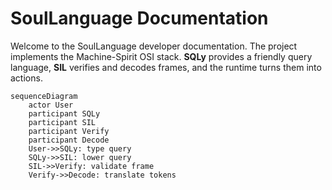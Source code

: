 # SoulLanguage Documentation

Welcome to the SoulLanguage developer documentation. The project implements the
Machine-Spirit OSI stack. **SQLy** provides a friendly query language, **SIL**
verifies and decodes frames, and the runtime turns them into actions.

```mermaid
sequenceDiagram
    actor User
    participant SQLy
    participant SIL
    participant Verify
    participant Decode
    User->>SQLy: type query
    SQLy->>SIL: lower query
    SIL->>Verify: validate frame
    Verify->>Decode: translate tokens
```
